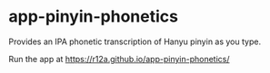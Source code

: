 # app-pinyin-phonetics
 Provides an IPA phonetic transcription of Hanyu pinyin as you type.

Run the app at https://r12a.github.io/app-pinyin-phonetics/